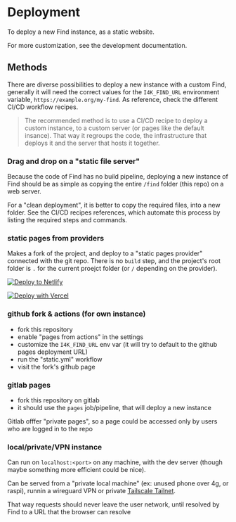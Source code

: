 # Deployment
To deploy a new Find instance, as a static website.

For more customization, see the development documentation.

## Methods
There are diverse possibilities to deploy a new instance with a custom
Find, generally it will need the correct values for the `I4K_FIND_URL`
environment variable, `https://example.org/my-find`. As reference,
check the different CI/CD workflow recipes.

> The recommended method is to use a CI/CD recipe to deploy a custom
> instance, to a custom server (or pages like the default
> insance). That way it regroups the code, the infrastructure that
> deploys it and the server that hosts it together.

### Drag and drop on a "static file server"
Because the code of Find has no build pipeline, deploying a new
instance of Find should be as simple as copying the entire `/find`
folder (this repo) on a web server.

For a "clean deployment", it is better to copy the required files,
into a new folder. See the CI/CD recipes references, which automate
this process by listing the required steps and commands.

### static pages from providers
Makes a fork of the project, and deploy to a "static pages provider"
connected with the git repo. There is no `build` step, and the
project's root folder is `.` for the current proejct folder (or `/`
depending on the provider).

[![Deploy to
Netlify](https://www.netlify.com/img/deploy/button.svg)](https://app.netlify.com/start/deploy?repository=https://github.com/internet4000/find)

[![Deploy with
Vercel](https://vercel.com/button)](https://vercel.com/new/clone?repository-url=https://github.com/internet4000/find)


### github fork & actions (for own instance)
- fork this repository
- enable "pages from actions" in the settings
- customize the `I4K_FIND_URL` env var (it will try to default to the
  github pages deployment URL)
- run the "static.yml" workflow
- visit the fork's github page

### gitlab pages
- fork this repository on gitlab
- it should use the `pages` job/pipeline, that will deploy a new instance

Gitlab offfer "private pages", so a page could be accessed only by
users who are logged in to the repo

### local/private/VPN instance

Can run on `localhost:<port>` on any machine, with the dev server
  (though maybe something more efficient could be nice).

Can be served from a "private local machine" (ex: unused phone over
4g, or raspi), runnin a wireguard VPN or private [Tailscale
Tailnet](https://tailscale.com/kb/1136/tailnet/?q=tailnet).

That way requests should never leave the user network, until resolved
by Find to a URL that the browser can resolve

